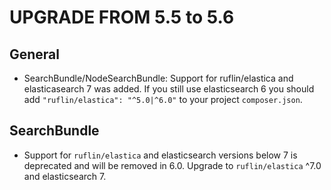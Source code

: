 UPGRADE FROM 5.5 to 5.6
=======================

General
-------

* SearchBundle/NodeSearchBundle: Support for ruflin/elastica and elasticasearch 7 was added. If you still use
elasticsearch 6 you should add `"ruflin/elastica": "^5.0|^6.0"` to your project `composer.json`.

SearchBundle
------------

* Support for `ruflin/elastica` and elasticsearch versions below 7 is deprecated and will be removed in 6.0. Upgrade to `ruflin/elastica` ^7.0 and elasticsearch 7.
